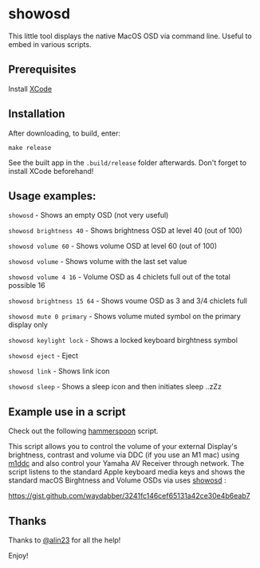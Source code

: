# showosd

This little tool displays the native MacOS OSD via command line. Useful to embed in various scripts.

## Prerequisites

Install [XCode](https://developer.apple.com/xcode/)

## Installation

After downloading, to build, enter:

    make release

See the built app in the `.build/release` folder afterwards. Don't forget to install XCode beforehand!

## Usage examples:
            
`showosd` - Shows an empty OSD (not very useful)

`showosd brightness 40` - Shows brightness OSD at level 40 (out of 100)

`showosd volume 60` - Shows volume OSD at level 60 (out of 100)

`showosd volume` - Shows volume with the last set value

`showosd volume 4 16` - Volume OSD as 4 chiclets full out of the total possible 16

`showosd brightness 15 64` - Shows voume OSD as 3 and 3/4 chiclets full

`showosd mute 0 primary` - Shows volume muted symbol on the primary display only

`showosd keylight lock` - Shows a locked keyboard birghtness symbol

`showosd eject` - Eject

`showosd link` - Shows link icon

`showosd sleep` - Shows a sleep icon and then initiates sleep ..zZz

## Example use in a script

Check out the following [hammerspoon](https://github.com/Hammerspoon/hammerspoon) script. 

This script allows you to control the volume of your external Display's brightness, contrast and volume via DDC (if you use an M1 mac) using [m1ddc](https://github.com/waydabber/m1ddc) and also control your Yamaha AV Receiver through network. The script listens to the standard Apple keyboard media keys and shows the standard macOS Birghtness and Volume OSDs via uses [showosd](https://github.com/waydabber/showosd) :

https://gist.github.com/waydabber/3241fc146cef65131a42ce30e4b6eab7

## Thanks

Thanks to [@alin23](https://github.com/alin23) for all the help!

Enjoy!
